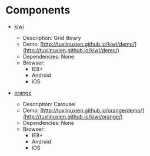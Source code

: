 Components
==========


- [kiwi](https://github.com/tuxlinuxien/kiwi)
  * Description: Grid library
  * Demo: [http://tuxlinuxien.github.io/kiwi/demo/](http://tuxlinuxien.github.io/kiwi/demo/)
  * Dependencies: None
  * Browser:
    * IE8+
    * Android
    * iOS

- [orange](https://github.com/tuxlinuxien/orange)
  * Description: Carousel
  * Demo: [http://tuxlinuxien.github.io/orange/demo/](http://tuxlinuxien.github.io/kiwi/orange/)
  * Dependencies: None
  * Browser:
    * IE8+
    * Android
    * iOS
    
